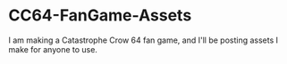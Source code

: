 # CC64-FanGame-Assets
I am making a Catastrophe Crow 64 fan game, and I'll be posting assets I make for anyone to use.
